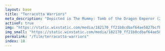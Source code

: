 ```yaml
---
layout: base
title: "Terracotta Warriors"
meta_description: "Depicted in The Mummy: Tomb of the Dragon Emperor (2008)."
activeF: true
img: "https://static.wixstatic.com/media/182170_ff21b8cdbaf64ae5827bcfbeb151db39~mv2.jpg"
img_small: "https://static.wixstatic.com/media/182170_ff21b8cdbaf64ae5827bcfbeb151db39~mv2.jpg"
permalink: "/film/terracotta-warriors"
index: 18
---
```

